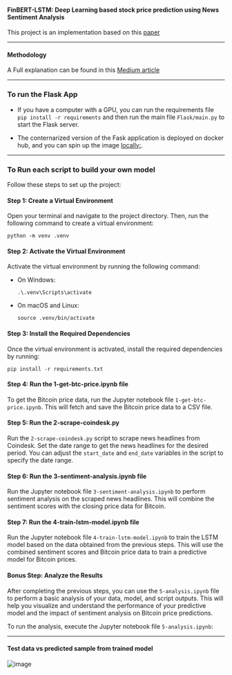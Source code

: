 #### FinBERT-LSTM: Deep Learning based stock price prediction using News Sentiment Analysis

This project is an implementation based on this [paper](https://arxiv.org/pdf/2211.07392)

---
#### Methodology
A Full explanation can be found in this [Medium article](https://blog.hanif.one/)


---
### To run the Flask App

- If you have a computer with a GPU, you can run the requirements file 
```pip install -r requirements``` 
and then run the main file 
```Flask/main.py``` 
to start the Flask server.

- The conternarized version of the Fask application is deployed on docker hub, and you can spin up the image [locally:](https://hub.docker.com/r/devhanif/btc-prediction).


---
### To Run each script to build your own model

Follow these steps to set up the project:

#### Step 1: Create a Virtual Environment

Open your terminal and navigate to the project directory. Then, run the following command to create a virtual environment:

 ```
python -m venv .venv
 ```

#### Step 2: Activate the Virtual Environment

Activate the virtual environment by running the following command:

- On Windows:
  ```
  .\.venv\Scripts\activate
  ```
- On macOS and Linux:
  ```
  source .venv/bin/activate
  ```

#### Step 3: Install the Required Dependencies

Once the virtual environment is activated, install the required dependencies by running:
```
pip install -r requirements.txt
```

#### Step 4: Run the 1-get-btc-price.ipynb file

To get the Bitcoin price data, run the Jupyter notebook file `1-get-btc-price.ipynb`. This will fetch and save the Bitcoin price data to a CSV file.

#### Step 5: Run the 2-scrape-coindesk.py

Run the `2-scrape-coindesk.py` script to scrape news headlines from Coindesk. Set the date range to get the news headlines for the desired period. You can adjust the `start_date` and `end_date` variables in the script to specify the date range.

#### Step 6: Run the 3-sentiment-analysis.ipynb file

Run the Jupyter notebook file `3-sentiment-analysis.ipynb` to perform sentiment analysis on the scraped news headlines. This will combine the sentiment scores with the closing price data for Bitcoin.

#### Step 7: Run the 4-train-lstm-model.ipynb file

Run the Jupyter notebook file `4-train-lstm-model.ipynb` to train the LSTM model based on the data obtained from the previous steps. This will use the combined sentiment scores and Bitcoin price data to train a predictive model for Bitcoin prices.

#### Bonus Step: Analyze the Results

After completing the previous steps, you can use the `5-analysis.ipynb` file to perform a basic analysis of your data, model, and script outputs. This will help you visualize and understand the performance of your predictive model and the impact of sentiment analysis on Bitcoin price predictions.

To run the analysis, execute the Jupyter notebook file `5-analysis.ipynb`:



---
#### Test data vs predicted sample from trained model
![image](https://github.com/user-attachments/assets/09838fe2-0e41-44a7-9e8e-d0e435d4f785)
